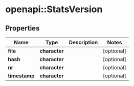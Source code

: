 # openapi::StatsVersion


## Properties
Name | Type | Description | Notes
------------ | ------------- | ------------- | -------------
**file** | **character** |  | [optional] 
**hash** | **character** |  | [optional] 
**nr** | **character** |  | [optional] 
**timestamp** | **character** |  | [optional] 


